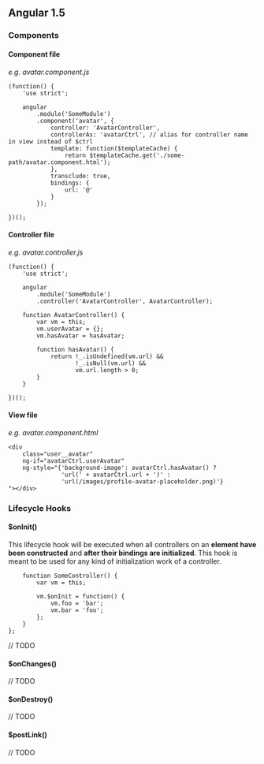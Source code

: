 ## Angular 1.5

### Components

#### Component file 
_e.g. avatar.component.js_

```
(function() {
    'use strict';

    angular
        .module('SomeModule')
        .component('avatar', {
            controller: 'AvatarController',
            controllerAs: 'avatarCtrl', // alias for controller name in view instead of $ctrl
            template: function($templateCache) {
                return $templateCache.get('./some-path/avatar.component.html');
            },
            transclude: true,
            bindings: {
                url: '@'
            }
        });

})();
```

#### Controller file 
_e.g. avatar.controller.js_

```
(function() {
    'use strict';

    angular
        .module('SomeModule')
        .controller('AvatarController', AvatarController);

    function AvatarController() {
        var vm = this;
        vm.userAvatar = {};
        vm.hasAvatar = hasAvatar;

        function hasAvatar() {
            return !_.isUndefined(vm.url) && 
                   !_.isNull(vm.url) && 
                   vm.url.length > 0;
        }
    }

})();
```

#### View file 
_e.g. avatar.component.html_

```
<div 
    class="user__avatar" 
    ng-if="avatarCtrl.userAvatar"
    ng-style="{'background-image': avatarCtrl.hasAvatar() ? 
               'url(' + avatarCtrl.url + ')' : 
               'url(/images/profile-avatar-placeholder.png)'}
"></div>
```

### Lifecycle Hooks

#### $onInit()

This lifecycle hook will be executed when all controllers on an __element have been constructed__ and __after their bindings are initialized__. This hook is meant to be used for any kind of initialization work of a controller.

```
    function SomeController() {
        var vm = this;
    
        vm.$onInit = function() {
            vm.foo = 'bar';
            vm.bar = 'foo';    
        };
    }
};
```

// TODO

#### $onChanges()

// TODO

#### $onDestroy()

// TODO

#### $postLink()

// TODO